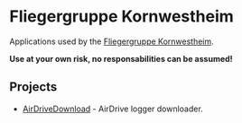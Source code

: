 # Fliegergruppe Kornwestheim

Applications used by the [Fliegergruppe Kornwestheim](http://fliegergruppe-kornwestheim.de/).

**Use at your own risk, no responsabilities can be assumed!**

## Projects

- [AirDriveDownload](AirDriveDownload) - AirDrive logger downloader.
